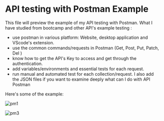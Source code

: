 # API testing with Postman Example
This file will preview the example of my API testing with Postman.
What I have studied from bootcamp and other API's example testing :
- use postman in various platform: Website, desktop application and VScode's extension.
- use the common commands/requests in Postman (Get, Post, Put, Patch, Del )
- know how to get the API's Key to access and get through the authentication.
- add variables/environments and essential tests for each request.
- run manual and automated test for each collection/request.
I also add the JSON files if you want to examine deeply what can I do with API Postman

Here's some of the example:


![pm1](https://github.com/jijdp/portfolio-details/assets/138129390/74d90489-f9aa-4914-a123-652ee109717a)

![pm3](https://github.com/jijdp/portfolio-details/assets/138129390/d50d40d0-0ccd-4a41-a628-fcd79e45db72)
